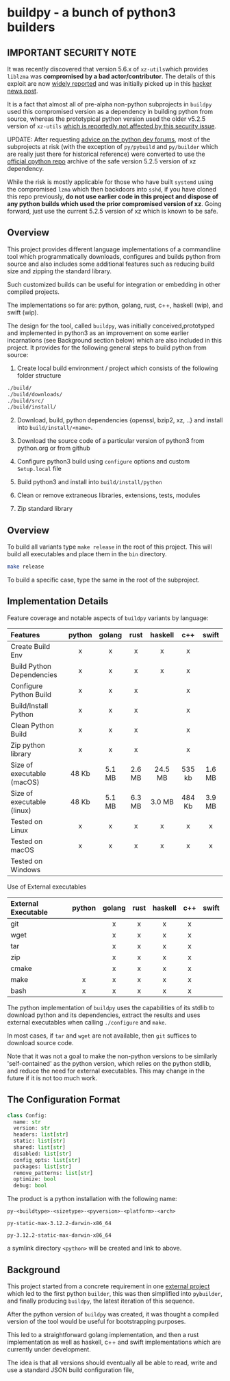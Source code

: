 # buildpy - a bunch of python3 builders

## IMPORTANT SECURITY NOTE

It was recently discovered that version 5.6.x of `xz-utils`which provides `liblzma` was **compromised by a bad actor/contributor**. The details of this exploit are now [widely reported](https://arstechnica.com/security/2024/04/what-we-know-about-the-xz-utils-backdoor-that-almost-infected-the-world/) and was initially picked up in this [hacker news post](https://news.ycombinator.com/item?id=39865810).

It is a fact that almost all of pre-alpha non-python subprojects in `buildpy` used this compromised version as a dependency in building python from source, whereas the prototypical python version used the older v5.2.5 version of `xz-utils` [which is reportedly not affected by this security issue](https://discuss.python.org/t/cpython-pypi-and-many-python-packages-are-not-affected-by-the-backdoor-of-xz/49873).

UPDATE: After requesting [advice on the python dev forums](https://discuss.python.org/t/cpython-pypi-and-many-python-packages-are-not-affected-by-the-backdoor-of-xz/49873/2), most of the subprojects at risk (with the exception of `py/pybuild` and `py/builder` which are really just there for historical reference) were converted to use the [official cpython repo](https://github.com/python/cpython-source-deps) archive of the safe version 5.2.5 version of xz dependency.

While the risk is mostly applicable for those who have built `systemd` using the compromised `lzma` which then backdoors into `sshd`, if you have cloned this repo previously, **do not use earlier code in this project and dispose of any python builds which used the prior compromised version of xz**. Going forward, just use the current 5.2.5 version of xz which is known to be safe.


## Overview

This project provides different language implementations of a commandline tool which programmatically downloads, configures and builds python from source and also includes some additional features such as reducing build size and zipping the standard library.

Such customized builds can be useful for integration or embedding in other compiled projects.

The implementations so far are: python, golang, rust, c++, haskell (wip), and swift (wip).

The design for the tool, called `buildpy`, was initially conceived,prototyped and implemented in python3 as an improvement on some earlier incarnations (see Background section below) which are also included in this project. It provides for the following general steps to build python from source:

1. Create local build environment / project which consists of the following folder structure

```bash
./build/
./build/downloads/
./build/src/
./build/install/
```

2. Download, build, python dependencies {openssl, bzip2, xz, ..} and install into `build/install/<name>`.

3. Download the source code of a particular version of python3 from python.org or from github

4. Configure python3 build using `configure` options and custom `Setup.local` file

5. Build python3 and install into `build/install/python`

6. Clean or remove extraneous libraries, extensions, tests, modules

7. Zip standard library


## Overview

To build all variants type `make release` in the root of this project. This will build all executables and place them in the `bin` directory.

```bash
make release
```

To build a specific case, type the same in the root of the subproject.


## Implementation Details

Feature coverage and notable aspects of `buildpy` variants by language:

| Features                   |  python | golang   | rust     | haskell  | c++      | swift    |
| :------------------------- | :------:| :------: | :------: | :------: | :------: | :------: |
| Create Build Env           | x       | x        | x        | x        | x        |          |
| Build Python Dependencies  | x       | x        | x        | x        | x        |          |
| Configure Python Build     | x       | x        | x        |          | x        |          |
| Build/Install Python       | x       | x        | x        |          | x        |          |
| Clean Python Build         | x       | x        | x        |          | x        |          |
| Zip python library         | x       | x        | x        |          | x        |          |
| Size of executable (macOS) | 48 Kb   | 5.1 MB   | 2.6 MB   | 24.5 MB  | 535 kb   | 1.6 MB   |
| Size of executable (linux) | 48 Kb   | 5.1 MB   | 6.3 MB   | 3.0 MB   | 484 Kb   | 3.9 MB   |
| Tested on Linux            | x       | x        | x        | x        | x        | x        |
| Tested on macOS            | x       | x        | x        | x        | x        | x        |
| Tested on Windows          |         |          |          |          |          |          |


Use of External executables

| External Executable        |  python | golang   | rust     | haskell  | c++      | swift    |
| :------------------------- | :------:| :------: | :------: | :------: | :------: | :------: |
| git                        |         | x        | x        | x        | x        |          |
| wget                       |         | x        | x        | x        | x        |          |
| tar                        |         | x        | x        | x        | x        |          |
| zip                        |         | x        | x        | x        | x        |          |
| cmake                      |         | x        | x        | x        | x        |          |
| make                       | x       | x        | x        | x        | x        |          |
| bash                       | x       | x        | x        | x        | x        |          |

The python implementation of `buildpy` uses the capabilities of its stdlib to download python and its dependencies, extract the results and uses external executables when calling `./configure` and `make`.

In most cases, if `tar` and `wget` are not available, then `git` suffices to download source code.

Note that it was not a goal to make the non-python versions to be similarly 'self-contained' as the python version, which relies on the python stdlib, and reduce the need for external executables. This may change in the future if it is not too much work.




## The Configuration Format

```python
class Config:
  name: str
  version: str
  headers: list[str]
  static: list[str]
  shared: list[str]
  disabled: list[str]
  config_opts: list[str]
  packages: list[str]
  remove_patterns: list[str]
  optimize: bool
  debug: bool
```

The product is a python installation with the following name:

`py-<buildtype>-<sizetype>-<pyversion>-<platform>-<arch>`


`py-static-max-3.12.2-darwin-x86_64`


`py-3.12.2-static-max-darwin-x86_64`

a symlink directory `<python>` will be created and link to above.


## Background

This project started from a concrete requirement in one [external project](https://github.com/shakfu/py-js) which led to the first python `builder`, this was then simplified into `pybuilder`, and finally producing `buildpy`, the latest iteration of this sequence.

After the python version of `buildpy` was created, it was thought a compiled version of the tool would be useful for bootstrapping purposes.

This led to a straightforward golang implementation, and then a rust implementation as well as haskell, c++ and swift implementations which are currently under development.

The idea is that all versions should eventually all be able to read, write and use a standard JSON build configuration file,



